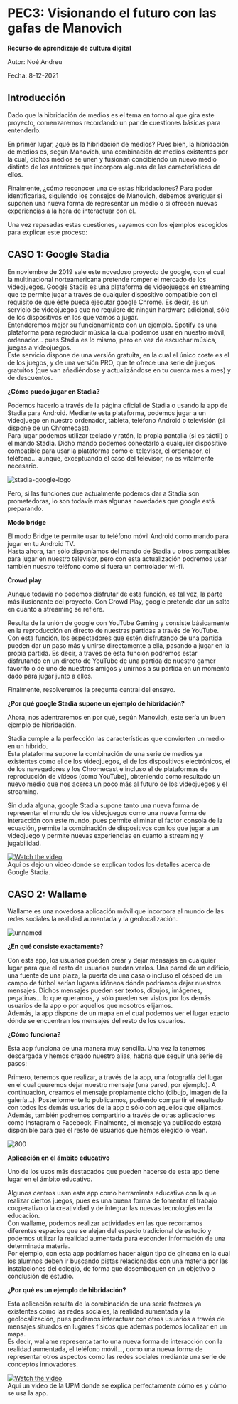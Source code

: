# PEC3: Visionando el futuro con las gafas de Manovich

**Recurso de aprendizaje de cultura digital**

Autor: Noé Andreu

Fecha: 8-12-2021




## Introducción

Dado que la hibridación de medios es el tema en torno al que gira este proyecto, comenzaremos recordando un par de cuestiones básicas para entenderlo.

En primer lugar, ¿qué es la hibridación de medios?
Pues bien, la hibridación de medios es, según Manovich, una combinación de medios existentes por la cual, dichos medios se unen y fusionan concibiendo un nuevo medio distinto de los anteriores que incorpora algunas de las características de ellos.

Finalmente, ¿cómo reconocer una de estas hibridaciones?
Para poder identificarlas, siguiendo los consejos de Manovich, debemos averiguar si suponen una nueva forma de representar un medio o si ofrecen nuevas experiencias a la hora de interactuar con él.


Una vez repasadas estas cuestiones, vayamos con los ejemplos escogidos para explicar este proceso:




## CASO 1: Google Stadia

En noviembre de 2019 sale este novedoso proyecto de google, con el cual la multinacional norteamericana pretende romper el mercado de los videojuegos.
Google Stadia es una plataforma de videojuegos en streaming que te permite jugar a través de cualquier dispositivo compatible con el requisito de que éste pueda ejecutar google Chrome. Es decir, es un servicio de videojuegos que no requiere de ningún hardware adicional, sólo de los dispositivos en los que vamos a jugar.<br/>
Entenderemos mejor su funcionamiento con un ejemplo. Spotify es una plataforma para reproducir música la cual podemos usar en nuestro móvil, ordenador… pues Stadia es lo mismo, pero en vez de escuchar música, juegas a videojuegos.<br/>
Este servicio dispone de una versión gratuita, en la cual el único coste es el de los juegos, y de una versión PRO, que te ofrece una serie de juegos gratuitos (que van añadiéndose y actualizándose en tu cuenta mes a mes) y de descuentos.


**¿Cómo puedo jugar en Stadia?**

Podemos hacerlo a través de la página oficial de Stadia o usando la app de Stadia para Android.
Mediante esta plataforma, podemos jugar a un videojuego en nuestro ordenador, tableta, teléfono Android o televisión (si dispone de un Chromecast).<br/>
Para jugar podemos utilizar teclado y ratón, la propia pantalla (si es táctil) o el mando Stadia. Dicho mando podemos conectarlo a cualquier dispositivo compatible para usar la plataforma como el televisor, el ordenador, el teléfono… aunque, exceptuando el caso del televisor, no es vitalmente necesario.



![stadia-google-logo](https://user-images.githubusercontent.com/95685528/145564855-19019085-e683-46c6-ab36-6d36098c2ef2.jpg)


Pero, si las funciones que actualmente podemos dar a Stadia son prometedoras, lo son todavía más algunas novedades que google está preparando.


**Modo bridge**

El modo Bridge te permite usar tu teléfono móvil Android como mando para jugar en tu Android TV.<br/>
Hasta ahora, tan sólo disponíamos del mando de Stadia u otros compatibles para jugar en nuestro televisor, pero con esta actualización podremos usar también nuestro teléfono como si fuera un controlador wi-fi.


**Crowd play**

Aunque todavía no podemos disfrutar de esta función, es tal vez, la parte más ilusionante del proyecto. Con Crowd Play, google pretende dar un salto en cuanto a streaming se refiere.

Resulta de la unión de google con YouTube Gaming y consiste básicamente en la reproducción en directo de nuestras partidas a través de YouTube.<br/>
Con esta función, los espectadores que estén disfrutando de una partida pueden dar un paso más y unirse directamente a ella, pasando a jugar en la propia partida.
Es decir, a través de esta función podremos estar disfrutando en un directo de YouTube de una partida de nuestro gamer favorito o de uno de nuestros amigos y unirnos a su partida en un momento dado para jugar junto a ellos.


Finalmente, resolveremos la pregunta central del ensayo.


**¿Por qué google Stadia supone un ejemplo de hibridación?**

Ahora, nos adentraremos en por qué, según Manovich, este sería un buen ejemplo de hibridación.

Stadia cumple a la perfección las características que convierten un medio en un híbrido.<br/>
Esta plataforma supone la combinación de una serie de medios ya existentes como el de los videojuegos, el de los dispositivos electrónicos, el de los navegadores y los Chromecast e incluso el de plataformas de reproducción de vídeos (como YouTube), obteniendo como resultado un nuevo medio que nos acerca un poco más al futuro de los videojuegos y el streaming.

Sin duda alguna, google Stadia supone tanto una nueva forma de representar el mundo de los videojuegos como una nueva forma de interacción con este mundo, pues permite eliminar el factor consola de la ecuación, permite la combinación de dispositivos con los que jugar a un videojuego y permite nuevas experiencias en cuanto a streaming y jugabilidad.


[![Watch the video](https://img.youtube.com/vi/dJcwjlWke80/0.jpg)](https://www.youtube.com/watch?v=dJcwjlWke80)<br/>
Aquí os dejo un video donde se explican todos los detalles acerca de Google Stadia.



## CASO 2: Wallame


Wallame es una novedosa aplicación móvil que incorpora al mundo de las redes sociales la realidad aumentada y la geolocalización.


![unnamed](https://user-images.githubusercontent.com/95685528/145565855-1ebb8338-9691-4a31-b163-750c68bc6e6b.jpg)


**¿En qué consiste exactamente?**

Con esta app, los usuarios pueden crear y dejar mensajes en cualquier lugar para que el resto de usuarios puedan verlos. Una pared de un edificio, una fuente de una plaza, la puerta de una casa o incluso el césped de un campo de fútbol serían lugares idóneos dónde podríamos dejar nuestros mensajes.
Dichos mensajes pueden ser textos, dibujos, imágenes, pegatinas… lo que queramos, y sólo pueden ser vistos por los demás usuarios de la app o por aquellos que nosotros elijamos.<br/>
Además, la app dispone de un mapa en el cual podemos ver el lugar exacto dónde se encuentran los mensajes del resto de los usuarios.


**¿Cómo funciona?**

Esta app funciona de una manera muy sencilla. Una vez la tenemos descargada y hemos creado nuestro alias, habría que seguir una serie de pasos:

Primero, tenemos que realizar, a través de la app, una fotografía del lugar en el cual queremos dejar nuestro mensaje (una pared, por ejemplo). A continuación, creamos el mensaje propiamente dicho (dibujo, imagen de la galería…). Posteriormente lo publicamos, pudiendo compartir el resultado con todos los demás usuarios de la app o sólo con aquellos que elijamos. Además, también podremos compartirlo a través de otras aplicaciones como Instagram o Facebook. Finalmente, el mensaje ya publicado estará disponible para que el resto de usuarios que hemos elegido lo vean.


![800](https://user-images.githubusercontent.com/95685528/145571064-fc6f7816-3f0e-4c52-8e8d-a89e97392699.jpg)


**Aplicación en el ámbito educativo**

Uno de los usos más destacados que pueden hacerse de esta app tiene lugar en el ámbito educativo.

Algunos centros usan esta app como herramienta educativa con la que realizar ciertos juegos, pues es una buena forma de fomentar el trabajo cooperativo o la creatividad y de integrar las nuevas tecnologías en la educación.<br/>
Con wallame, podemos realizar actividades en las que recorramos diferentes espacios que se alejan del espacio tradicional de estudio y podemos utilizar la realidad aumentada para esconder información de una determinada materia.<br/>
Por ejemplo, con esta app podríamos hacer algún tipo de gincana en la cual los alumnos deben ir buscando pistas relacionadas con una materia por las instalaciones del colegio, de forma que desemboquen en un objetivo o conclusión de estudio. 


**¿Por qué es un ejemplo de hibridación?**

Esta aplicación resulta de la combinación de una serie factores ya existentes como las redes sociales, la realidad aumentada y la geolocalización, pues podemos interactuar con otros usuarios a través de mensajes situados en lugares físicos que además podemos localizar en un mapa.<br/>
Es decir, wallame representa tanto una nueva forma de interacción con la realidad aumentada, el teléfono móvil…, como una nueva forma de representar otros aspectos como las redes sociales mediante una serie de conceptos innovadores.




[![Watch the video](https://img.youtube.com/vi/FgFiSyEMVYE/0.jpg)](https://www.youtube.com/watch?v=FgFiSyEMVYE)<br/>
Aquí un video de la UPM donde se explica perfectamente cómo es y cómo se usa la app.




























